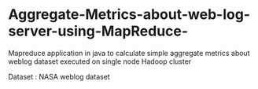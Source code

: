 # Aggregate-Metrics-about-web-log-server-using-MapReduce-
Mapreduce application in java to calculate simple aggregate metrics about weblog dataset executed on single node Hadoop cluster

Dataset : NASA weblog dataset

